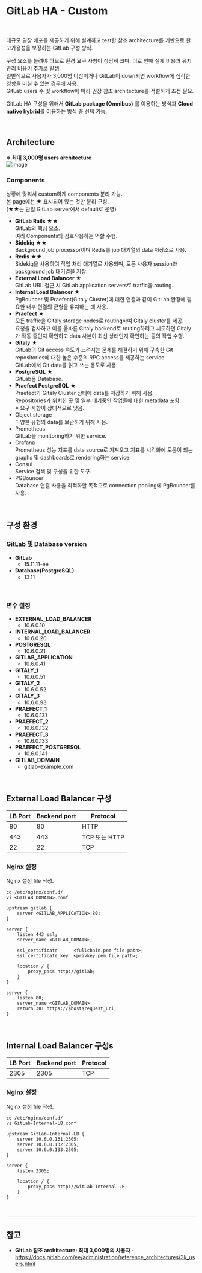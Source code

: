 # GitLab HA - Custom

<br>

대규모 권장 배포를 제공하기 위해 설계하고 test한 참조 architecture를 기반으로 한 고가용성을 보장하는 GitLab 구성 방식.

구성 요소를 늘려야 하므로 환경 요구 사항이 상당히 크며, 이로 인해 실제 비용과 유지 관리 비용이 추가로 발생.  
일반적으로 사용자가 3,000명 이상이거나 GitLab이 down되면 workflow에 심각한 영향을 미칠 수 있는 경우에 사용.  
GitLab users 수 및 workflow에 따라 권장 참조 architecture를 적절하게 조정 필요.

GitLab HA 구성을 위해서 **GitLab package (Omnibus)** 를 이용하는 방식과 **Cloud native hybrid**를 이용하는 방식 중 선택 가능.

<br>

## Architecture
**※ 최대 3,000명 users architecture**  
![image](https://github.com/bigmtn1113/GitLab-Note/assets/46125158/380de95f-251f-481d-91c9-6d37a85210d4)

### Components
상황에 맞춰서 custom하게 components 분리 가능.  
본 page에선 ★ 표시되어 있는 것만 분리 구성.  
(★★는 단일 GitLab server에서 default로 운영)

- **GitLab Rails** ★★  
  GitLab의 핵심 요소.  
  여러 Components와 상호작용하는 역할 수행.
- **Sidekiq** ★★  
  Background job processor이며 Redis를 job 대기열의 data 저장소로 사용.
- **Redis** ★★  
  Sidekiq을 사용하여 작업 처리 대기열로 사용되며, 모든 사용자 session과 background job 대기열을 저장.
- **External Load Balancer** ★  
  GitLab URL 접근 시 GitLab application servers로 traffic을 routing.
- **Internal Load Balancer** ★  
  PgBouncer 및 Praefect(Gitaly Cluster)에 대한 연결과 같이 GitLab 환경에 필요한 내부 연결의 균형을 유지하는 데 사용.
- **Praefect** ★  
  모든 traffic을 Gitaly storage nodes로 routing하여 Gitaly cluster를 제공.  
  요청을 검사하고 이를 올바른 Gitaly backend로 routing하려고 시도하면 Gitaly가 작동 중인지 확인하고 data 사본이 최신 상태인지 확인하는 등의 작업 수행.
- **Gitaly** ★  
  GitLab의 Git access 속도가 느려지는 문제를 해결하기 위해 구축한 Git repositories에 대한 높은 수준의 RPC access를 제공하는 service.  
  GitLab에서 Git data를 읽고 쓰는 용도로 사용.
- **PostgreSQL** ★  
  GitLab용 Database.
- **Praefect PostgreSQL** ★  
  Praefect가 Gitaly Cluster 상태에 data를 저장하기 위해 사용.  
  Repositories가 위치한 곳 및 일부 대기중인 작업들에 대한 metadata 포함.  
  ※ 요구 사항이 상대적으로 낮음.
- Object storage  
  다양한 유형의 data를 보관하기 위해 사용.
- Prometheus  
  GitLab을 monitoring하기 위한 service.
- Grafana  
  Prometheus 성능 지표를 data source로 가져오고 지표를 시각화에 도움이 되는 graphs 및 dashboards로 rendering하는 service.
- Consul  
  Service 검색 및 구성을 위한 도구.
- PGBouncer  
  Database 연결 사용을 최적화할 목적으로 connection pooling에 PgBouncer를 사용.

<br>

## 구성 환경
### GitLab 및 Database version
- **GitLab**
  - 15.11.11-ee
- **Database(PostgreSQL)**
  - 13.11

<br>

### 변수 설정
- **EXTERNAL_LOAD_BALANCER**
  - 10.6.0.10
- **INTERNAL_LOAD_BALANCER**
  - 10.6.0.20
- **POSTGRESQL**
  - 10.6.0.21
- **GITLAB_APPLICATION**
  - 10.6.0.41
- **GITALY_1**
  - 10.6.0.51
- **GITALY_2**
  - 10.6.0.52
- **GITALY_3**
  - 10.6.0.93
- **PRAEFECT_1**
  - 10.6.0.131
- **PRAEFECT_2**
  - 10.6.0.132
- **PRAEFECT_3**
  - 10.6.0.133
- **PRAEFECT_POSTGRESQL**
  - 10.6.0.141
- **GITLAB_DOMAIN**
  - gitlab-example.com

<br>

## External Load Balancer 구성
| LB Port | Backend port | Protocol |
|---|---|---|
| 80 | 80 | HTTP |
| 443 | 443 | TCP 또는 HTTP |
| 22 | 22 | TCP |

### Nginx 설정
Nginx 설정 file 작성.
```
cd /etc/nginx/conf.d/
vi <GITLAB_DOMAIN>.conf
```

```nginx
upstream gitlab {
    server <GITLAB_APPLICATION>:80;
}
 
server {
    listen 443 ssl;
    server_name <GITLAB_DOMAIN>;
	
    ssl_certificate      <fullchain.pem file path>;
    ssl_certificate_key  <privkey.pem file path>;
	
    location / {
        proxy_pass http://gitlab;
    }
}
 
server {
    listen 80;
    server_name <GITLAB_DOMAIN>;
    return 301 https://$host$request_uri;
}
```

<br>

## Internal Load Balancer 구성s
| LB Port | Backend port | Protocol |
|---|---|---|
| 2305 | 2305 | TCP |

### Nginx 설정
Nginx 설정 file 작성.
```
cd /etc/nginx/conf.d/
vi GitLab-Internal-LB.conf
```

```nginx
upstream GitLab-Internal-LB {
    server 10.6.0.131:2305;
    server 10.6.0.132:2305;
    server 10.6.0.133:2305;
}
 
server {
    listen 2305;

    location / {
        proxy_pass http://GitLab-Internal-LB;
    }
}
```

<br>

<hr>

## 참고
- **GitLab 참조 architecture: 최대 3,000명의 사용자** - https://docs.gitlab.com/ee/administration/reference_architectures/3k_users.html
